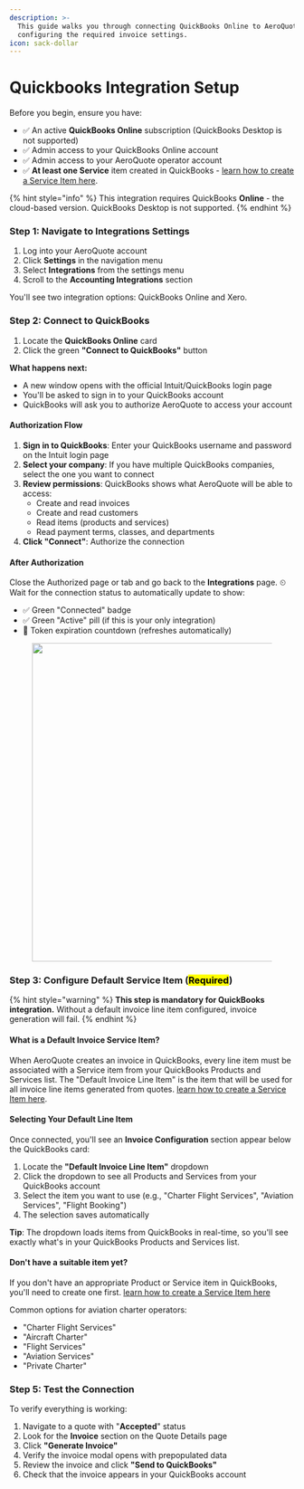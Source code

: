 ```yaml
---
description: >-
  This guide walks you through connecting QuickBooks Online to AeroQuote and
  configuring the required invoice settings.
icon: sack-dollar
---
```


# Quickbooks Integration Setup

Before you begin, ensure you have:

* ✅ An active **QuickBooks Online** subscription (QuickBooks Desktop is not supported)
* ✅ Admin access to your QuickBooks Online account
* ✅ Admin access to your AeroQuote operator account
* ✅ **At least one Service** item created in QuickBooks - [learn how to create a Service Item here](https://quickbooks.intuit.com/au/learn-and-support/quickbooks-online/add-products-services/).

{% hint style="info" %}
This integration requires QuickBooks **Online** - the cloud-based version. QuickBooks Desktop is not supported.
{% endhint %}

### Step 1: Navigate to Integrations Settings

1. Log into your AeroQuote account
2. Click **Settings** in the navigation menu
3. Select **Integrations** from the settings menu
4. Scroll to the **Accounting Integrations** section

You'll see two integration options: QuickBooks Online and Xero.

### Step 2: Connect to QuickBooks

1. Locate the **QuickBooks Online** card
2. Click the green **"Connect to QuickBooks"** button

**What happens next:**

* A new window opens with the official Intuit/QuickBooks login page
* You'll be asked to sign in to your QuickBooks account
* QuickBooks will ask you to authorize AeroQuote to access your account

#### Authorization Flow

1. **Sign in to QuickBooks**: Enter your QuickBooks username and password on the Intuit login page
2. **Select your company**: If you have multiple QuickBooks companies, select the one you want to connect
3. **Review permissions**: QuickBooks shows what AeroQuote will be able to access:
   * Create and read invoices
   * Create and read customers
   * Read items (products and services)
   * Read payment terms, classes, and departments
4. **Click "Connect"**: Authorize the connection

#### After Authorization

Close the Authorized page or tab and go back to the **Integrations** page. ⏲ Wait for the connection status to automatically update to show:

* ✅ Green "Connected" badge
* ✅ Green "Active" pill (if this is your only integration)
* 📅 Token expiration countdown (refreshes automatically)

<div data-full-width="false"><figure><img src="../../.gitbook/assets/Screenshot 2025-10-16 at 5.08.08 pm.png" alt="" width="563"><figcaption></figcaption></figure></div>

### Step 3: Configure Default Service Item (<mark style="color:$danger;">Required</mark>)

{% hint style="warning" %}
**This step is mandatory for QuickBooks integration.** Without a default invoice line item configured, invoice generation will fail.
{% endhint %}

#### What is a Default Invoice Service Item?

When AeroQuote creates an invoice in QuickBooks, every line item must be associated with a Service item from your QuickBooks Products and Services list. The "Default Invoice Line Item" is the item that will be used for all invoice line items generated from quotes. [learn how to create a Service Item here](https://quickbooks.intuit.com/au/learn-and-support/quickbooks-online/add-products-services/).

#### Selecting Your Default Line Item

Once connected, you'll see an **Invoice Configuration** section appear below the QuickBooks card:

1. Locate the **"Default Invoice Line Item"** dropdown
2. Click the dropdown to see all Products and Services from your QuickBooks account
3. Select the item you want to use (e.g., "Charter Flight Services", "Aviation Services", "Flight Booking")
4. The selection saves automatically

**Tip**: The dropdown loads items from QuickBooks in real-time, so you'll see exactly what's in your QuickBooks Products and Services list.

#### Don't have a suitable item yet?

If you don't have an appropriate Product or Service item in QuickBooks, you'll need to create one first. [learn how to create a Service Item here](https://quickbooks.intuit.com/au/learn-and-support/quickbooks-online/add-products-services/)

Common options for aviation charter operators:

* "Charter Flight Services"
* "Aircraft Charter"
* "Flight Services"
* "Aviation Services"
* "Private Charter"

### Step 5: Test the Connection

To verify everything is working:

1. Navigate to a quote with "**Accepted**" status
2. Look for the **Invoice** section on the Quote Details page
3. Click **"Generate Invoice"**
4. Verify the invoice modal opens with prepopulated data
5. Review the invoice and click **"Send to QuickBooks"**
6. Check that the invoice appears in your QuickBooks account

